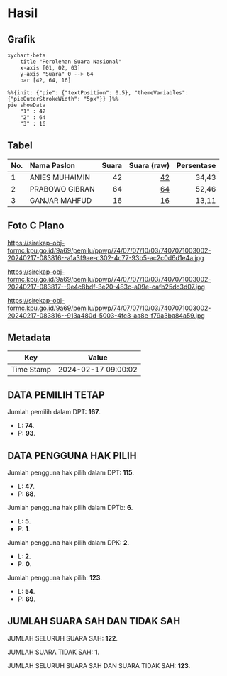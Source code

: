 # Hasil

## Grafik

```mermaid
xychart-beta
    title "Perolehan Suara Nasional"
    x-axis [01, 02, 03]
    y-axis "Suara" 0 --> 64
    bar [42, 64, 16]
```

```mermaid
%%{init: {"pie": {"textPosition": 0.5}, "themeVariables": {"pieOuterStrokeWidth": "5px"}} }%%
pie showData
    "1" : 42
    "2" : 64
    "3" : 16
```

## Tabel

| No. | Nama Paslon    | Suara | Suara (raw) | Persentase |
|:--- |:-------------- | -----:| -----------:| ----------:|
| 1   | ANIES MUHAIMIN | 42    | [42][p-1]   | 34,43      |
| 2   | PRABOWO GIBRAN | 64    | [64][p-2]   | 52,46      |
| 3   | GANJAR MAHFUD  | 16    | [16][p-3]   | 13,11      |


[p-1]: https://github.com/gigit-pemilu/pemilu-2024/blob/main/pilpres/hitung-suara/sub/74-sulawesi-tenggara/sub/07-wakatobi/sub/07-tomia-timur/sub/1003-bahari/sub/002-tps/sub/paslon-1.txt
[p-2]: https://github.com/gigit-pemilu/pemilu-2024/blob/main/pilpres/hitung-suara/sub/74-sulawesi-tenggara/sub/07-wakatobi/sub/07-tomia-timur/sub/1003-bahari/sub/002-tps/sub/paslon-2.txt
[p-3]: https://github.com/gigit-pemilu/pemilu-2024/blob/main/pilpres/hitung-suara/sub/74-sulawesi-tenggara/sub/07-wakatobi/sub/07-tomia-timur/sub/1003-bahari/sub/002-tps/sub/paslon-3.txt

## Foto C Plano

https://sirekap-obj-formc.kpu.go.id/9a69/pemilu/ppwp/74/07/07/10/03/7407071003002-20240217-083816--a1a3f9ae-c302-4c77-93b5-ac2c0d6d1e4a.jpg

https://sirekap-obj-formc.kpu.go.id/9a69/pemilu/ppwp/74/07/07/10/03/7407071003002-20240217-083817--9e4c8bdf-3e20-483c-a09e-cafb25dc3d07.jpg

https://sirekap-obj-formc.kpu.go.id/9a69/pemilu/ppwp/74/07/07/10/03/7407071003002-20240217-083816--913a480d-5003-4fc3-aa8e-f79a3ba84a59.jpg


## Metadata

| Key        | Value               |
| ---------- | ------------------- |
| Time Stamp | 2024-02-17 09:00:02 |


## DATA PEMILIH TETAP

Jumlah pemilih dalam DPT: **167**.
 * L: **74**.
 * P: **93**.

## DATA PENGGUNA HAK PILIH

Jumlah pengguna hak pilih dalam DPT: **115**.
 * L: **47**.
 * P: **68**.

Jumlah pengguna hak pilih dalam DPTb: **6**.
 * L: **5**.
 * P: **1**.

Jumlah pengguna hak pilih dalam DPK: **2**.
 * L: **2**.
 * P: **0**.

Jumlah pengguna hak pilih: **123**.
 * L: **54**.
 * P: **69**.

## JUMLAH SUARA SAH DAN TIDAK SAH

JUMLAH SELURUH SUARA SAH: **122**.

JUMLAH SUARA TIDAK SAH: **1**.

JUMLAH SELURUH SUARA SAH DAN SUARA TIDAK SAH: **123**.


